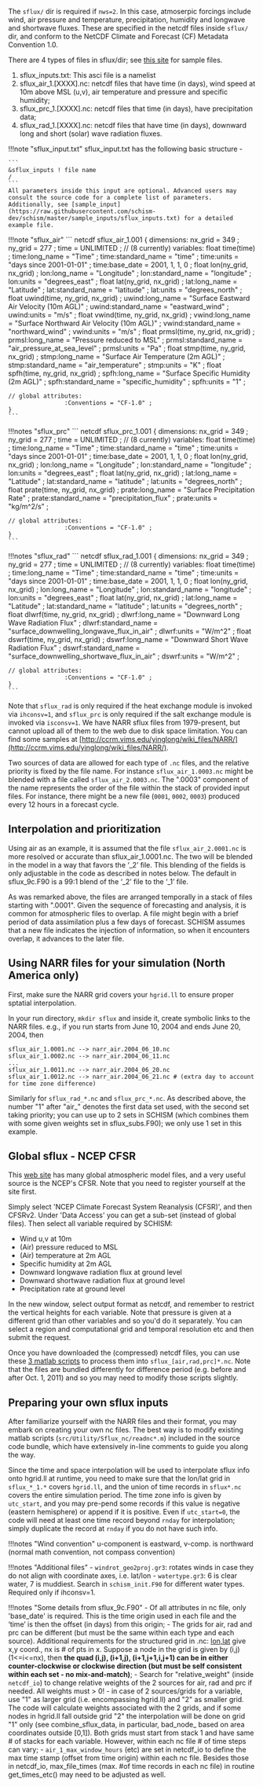 The `sflux/` dir is required if `nws=2`. In this case, atmoserpic forcings include wind, air pressure and temperature, precipitation, humidity and longwave and shortwave fluxes. These are specified in the netcdf files inside `sflux/` dir, and conform to the NetCDF Climate and Forecast (CF) Metadata Convention 1.0.

There are 4 types of files in sflux/dir; see [this site](http://ccrm.vims.edu/yinglong/wiki_files/NARR/) for sample files.

1. sflux_inputs.txt: This asci file is a namelist
2. sflux_air_1.[XXXX].nc: netcdf files that have time (in days), wind speed at 10m above MSL (u,v), air temperature and pressure and specific humidity;
3. sflux_prc_1.[XXXX].nc: netcdf files that time (in days), have precipitation data;
4. sflux_rad_1.[XXXX].nc: netcdf files that have time (in days), downward long and short (solar) wave radiation fluxes.


!!!note "sflux_input.txt"
    sflux_input.txt has the following basic structure - 

    ```
    &sflux_inputs ! file name
    /
    ```
    All parameters inside this input are optional. Advanced users may consult the source code for a complete list of parameters. Additionally, see [sample_input](https://raw.githubusercontent.com/schism-dev/schism/master/sample_inputs/sflux_inputs.txt) for a detailed example file.

!!!note "sflux_air"
    ```
    netcdf sflux_air_1.001 {
    dimensions:
            nx_grid = 349 ;
            ny_grid = 277 ;
            time = UNLIMITED ; // (8 currently)
    variables:
            float time(time) ;
                    time:long_name = "Time" ;
                    time:standard_name = "time" ;
                    time:units = "days since 2001-01-01" ;
                    time:base_date = 2001, 1, 1, 0 ;
            float lon(ny_grid, nx_grid) ;
                    lon:long_name = "Longitude" ;
                    lon:standard_name = "longitude" ;
                    lon:units = "degrees_east" ;
            float lat(ny_grid, nx_grid) ;
                    lat:long_name = "Latitude" ;
                    lat:standard_name = "latitude" ;
                    lat:units = "degrees_north" ;
            float uwind(time, ny_grid, nx_grid) ;
                    uwind:long_name = "Surface Eastward Air Velocity (10m AGL)" ;
                    uwind:standard_name = "eastward_wind" ;
                    uwind:units = "m/s" ;
            float vwind(time, ny_grid, nx_grid) ;
                    vwind:long_name = "Surface Northward Air Velocity (10m AGL)" ;
                    vwind:standard_name = "northward_wind" ;
                    vwind:units = "m/s" ;
            float prmsl(time, ny_grid, nx_grid) ;
                    prmsl:long_name = "Pressure reduced to MSL" ;
                    prmsl:standard_name = "air_pressure_at_sea_level" ;
                    prmsl:units = "Pa" ;
            float stmp(time, ny_grid, nx_grid) ;
                    stmp:long_name = "Surface Air Temperature (2m AGL)" ;
                    stmp:standard_name = "air_temperature" ;
                    stmp:units = "K" ;
            float spfh(time, ny_grid, nx_grid) ;
                    spfh:long_name = "Surface Specific Humidity (2m AGL)" ;
                    spfh:standard_name = "specific_humidity" ;
                    spfh:units = "1" ;

    // global attributes:
                    :Conventions = "CF-1.0" ;
    }
    ```

!!!notes "sflux_prc"
    ```
    netcdf sflux_prc_1.001 {
    dimensions:
            nx_grid = 349 ;
            ny_grid = 277 ;
            time = UNLIMITED ; // (8 currently)
    variables:
            float time(time) ;
                    time:long_name = "Time" ;
                    time:standard_name = "time" ;
                    time:units = "days since 2001-01-01" ;
                    time:base_date = 2001, 1, 1, 0 ;
            float lon(ny_grid, nx_grid) ;
                    lon:long_name = "Longitude" ;
                    lon:standard_name = "longitude" ;
                    lon:units = "degrees_east" ;
            float lat(ny_grid, nx_grid) ;
                    lat:long_name = "Latitude" ;
                    lat:standard_name = "latitude" ;
                    lat:units = "degrees_north" ;
            float prate(time, ny_grid, nx_grid) ;
                    prate:long_name = "Surface Precipitation Rate" ;
                    prate:standard_name = "precipitation_flux" ;
                    prate:units = "kg/m^2/s" ;

    // global attributes:
                    :Conventions = "CF-1.0" ;
    }
    ```

!!!notes "sflux_rad"
    ```
    netcdf sflux_rad_1.001 {
    dimensions:
            nx_grid = 349 ;
            ny_grid = 277 ;
            time = UNLIMITED ; // (8 currently)
    variables:
            float time(time) ;
                    time:long_name = "Time" ;
                    time:standard_name = "time" ;
                    time:units = "days since 2001-01-01" ;
                    time:base_date = 2001, 1, 1, 0 ;
            float lon(ny_grid, nx_grid) ;
                    lon:long_name = "Longitude" ;
                    lon:standard_name = "longitude" ;
                    lon:units = "degrees_east" ;
            float lat(ny_grid, nx_grid) ;
                    lat:long_name = "Latitude" ;
                    lat:standard_name = "latitude" ;
                    lat:units = "degrees_north" ;
            float dlwrf(time, ny_grid, nx_grid) ;
                    dlwrf:long_name = "Downward Long Wave Radiation Flux" ;
                    dlwrf:standard_name = "surface_downwelling_longwave_flux_in_air" ;
                    dlwrf:units = "W/m^2" ;
            float dswrf(time, ny_grid, nx_grid) ;
                    dswrf:long_name = "Downward Short Wave Radiation Flux" ;
                    dswrf:standard_name = "surface_downwelling_shortwave_flux_in_air" ;
                    dswrf:units = "W/m^2" ;

    // global attributes:
                    :Conventions = "CF-1.0" ;
    }
    ```

Note that `sflux_rad` is only required if the heat exchange module is invoked via `ihconsv=1`, and `sflux_prc` is only required if the salt exchange module is invoked via `isconsv=1`. We have NARR sflux files from 1979-present, but cannot upload all of them to the web due to disk space limitation. You can find some samples at [http://ccrm.vims.edu/yinglong/wiki_files/NARR/](http://ccrm.vims.edu/yinglong/wiki_files/NARR/).

Two sources of data are allowed for each type of `.nc` files, and the relative priority is fixed by the file name. For instance `sflux_air_1.0003.nc` might be blended with a file called `sflux_air_2.0003.nc`. The ".0003" component of the name represents the order of the file within the stack of provided input files. For instance, there might be a new file (`0001`, `0002`, `0003`) produced every 12 hours in a forecast cycle.

## Interpolation and prioritization
Using air as an example, it is assumed that the file `sflux_air_2.0001.nc` is more resolved or accurate than sflux_air_1.0001.nc. The two will be blended in the model in a way that favors the ‘_2’ file. This blending of the fields is only adjustable in the code as described in notes below. The default in sflux_9c.F90 is a 99:1 blend of the ‘_2’ file to the ‘_1’ file.

As was remarked above, the files are arranged temporally in a stack of files starting with ".0001". Given the sequence of forecasting and analysis, it is common for atmospheric files to overlap. A file might begin with a brief period of data assimilation plus a few days of forecast. SCHISM assumes that a new file indicates the injection of information, so when it encounters overlap, it advances to the later file.

## Using NARR files for your simulation (North America only)
First, make sure the NARR grid covers your `hgrid.ll` to ensure proper sptatial interpolation.

In your run directory, `mkdir sflux` and inside it, create symbolic links to the NARR files. e.g., if you run starts from June 10, 2004 and ends June 20, 2004, then

```
sflux_air_1.0001.nc --> narr_air.2004_06_10.nc
sflux_air_1.0002.nc --> narr_air.2004_06_11.nc
...
sflux_air_1.0011.nc --> narr_air.2004_06_20.nc
sflux_air_1.0012.nc --> narr_air.2004_06_21.nc # (extra day to account for time zone difference)
```

Similarly for `sflux_rad_*.nc` and `sflux_prc_*.nc`. As described above, the number "1" after "air_" denotes the first data set used, with the second set taking priority; you can use up to 2 sets in SCHISM (which combines them with some given weights set in sflux_subs.F90); we only use 1 set in this example.

## Global sflux - NCEP CFSR
This [web site](http://rda.ucar.edu/) has many global atmospheric model files, and a very useful source is the NCEP's CFSR. Note that you need to register yourself at the site first.

Simply select 'NCEP Climate Forecast System Reanalysis (CFSR)', and then CFSRv2. Under 'Data Access' you can get a sub-set (instead of global files). Then select all variable required by SCHISM:

- Wind u,v at 10m
- (Air) pressure reduced to MSL
- (Air) temperature at 2m AGL
- Specific humidity at 2m AGL
- Downward longwave radiation flux at ground level
- Downward shortwave radiation flux at ground level
- Precipitation rate at ground level

In the new window, select output format as netcdf, and remember to restrict the vertical heights for each variable. Note that pressure is given at a different grid than other variables and so you'd do it separately. You can select a region and computational grid and temporal resolution etc and then submit the request.

Once you have downloaded the (compressed) netcdf files, you can use these [3 matlab scripts](http://ccrm.vims.edu/yinglong/wiki_files/process_CFSR.tgz) to process them into `sflux_[air,rad,prc]*.nc`. Note that the files are bundled differently for difference period (e.g. before and after Oct. 1, 2011) and so you may need to modify those scripts slightly.

## Preparing your own sflux inputs
After familiarize yourself with the NARR files and their format, you may embark on creating your own nc files. The best way is to modify existing matlab scripts (`src/Utility/Sflux_nc/readnc*.m`) included in the source code bundle, which have extensively in-line comments to guide you along the way.

Since the time and space interpolation will be used to interpolate sflux info onto hgrid.ll at runtime, you need to make sure that the lon/lat grid in `sflux_*_1.*` covers `hgrid.ll`, and the union of time records in `sflux*.nc` covers the entire simulation period. The time zone info is given by `utc_start`, and you may pre-pend some records if this value is negative (eastern hemisphere) or append if it is positive. Even if `utc_start=0`, the code will need at least one time record beyond `rnday` for interpolation; simply duplicate the record at `rnday` if you do not have such info.

!!!notes "Wind convention"
    u-component is eastward, v-comp. is northward (normal math convention, not compass convention)

!!!notes "Additional files"
    - `windrot_geo2proj.gr3`: rotates winds in case they do not align with coordinate axes, i.e. lat/lon
    - `watertype.gr3`: 6 is clear water, 7 is muddiest. Search in `schism_init.F90` for different water types. Required only if ihconsv=1.

!!!notes "Some details from sflux_9c.F90"
    - Of all attributes in nc file, only 'base_date' is required. This is the time origin used in each file and the ‘time’ is then the offset (in days) from this origin;
    - The grids for air, rad and prc can be different (but must be the same within each type and each source). Additional requirements for the structured grid in .nc: [lon,lat](nx,ny) give x,y coord., nx is # of pts in x. Suppose a node in the grid is given by (i,j) (1<=i<=nx), then **the quad (i,j), (i+1,j), (i+1,j+1,i,j+1) can be in either counter-clockwise or clockwise direction (but must be self consistent within each set - no mix-and-match)**;
    - Search for "relative_weight" (inside `netcdf_io`) to change relative weights of the 2 sources for air, rad and prc if needed. All weights must > 0!
    - in case of 2 sources/grids for a variable, use "1" as larger grid (i.e. encompassing hgrid.ll) and "2" as smaller grid. The code will calculate weights associated with the 2 grids, and if some nodes in hgrid.ll fall outside grid "2" the interpolation will be done on grid "1" only (see combine_sflux_data, in particular, bad_node_ based on area coordinates outside [0,1]). Both grids must start from stack 1 and have same # of stacks for each variable. However, within each nc file # of time steps can vary;
    - `air_1_max_window_hours` (etc) are set in netcdf_io to define the max time stamp (offset from time origin) within each nc file. Besides those in netcdf_io, max_file_times (max. #of time records in each nc file) in routine get_times_etc() may need to be adjusted as well.
